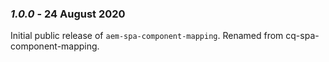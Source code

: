 ### *1.0.0* - 24 August 2020
Initial public release of `aem-spa-component-mapping`. Renamed from cq-spa-component-mapping.
